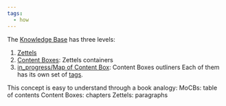```yaml
---
tags:
  - how
---
```


The [Knowledge Base](..\Knowledge%20Base.md) has three levels:

1. [Zettels](..\Zettel.md)
1. [Content Boxes](..\Content%20Box.md): Zettels containers
1. [in_progress/Map of Content Box](..\in_progress\Map%20of%20Content%20Box.md): Content Boxes outliners
   Each of them has its own set of [tags](..\in_progress\Tags.md).

This concept is easy to understand through a book analogy:
MoCBs: table of contents
Content Boxes: chapters
Zettels: paragraphs
